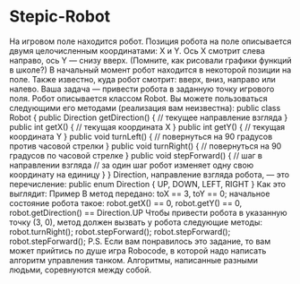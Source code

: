 # Stepic-Robot
На игровом поле находится робот. Позиция робота на поле описывается двумя целочисленным координатами: X и Y. Ось X смотрит слева направо, ось Y — снизу вверх. (Помните, как рисовали графики функций в школе?)  В начальный момент робот находится в некоторой позиции на поле. Также известно, куда робот смотрит: вверх, вниз, направо или налево. Ваша задача — привести робота в заданную точку игрового поля.  Робот описывается классом Robot. Вы можете пользоваться следующими его методами (реализация вам неизвестна):  public class Robot {      public Direction getDirection() {         // текущее направление взгляда     }      public int getX() {         // текущая координата X     }      public int getY() {         // текущая координата Y     }      public void turnLeft() {         // повернуться на 90 градусов против часовой стрелки     }      public void turnRight() {         // повернуться на 90 градусов по часовой стрелке     }      public void stepForward() {         // шаг в направлении взгляда         // за один шаг робот изменяет одну свою координату на единицу     } } Direction, направление взгляда робота,  — это перечисление: public enum Direction {     UP,     DOWN,     LEFT,     RIGHT }   Как это  выглядит:    Пример  В метод передано: toX == 3, toY == 0; начальное состояние робота такое: robot.getX() == 0, robot.getY() == 0, robot.getDirection() == Direction.UP  Чтобы привести робота в указанную точку (3, 0), метод должен вызвать у робота следующие методы:  robot.turnRight(); robot.stepForward(); robot.stepForward(); robot.stepForward();   P.S. Если вам понравилось это задание, то вам может прийтись по душе игра Robocode, в которой надо написать алгоритм управления танком. Алгоритмы, написанные разными людьми, соревнуются между собой.
